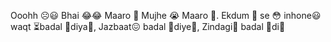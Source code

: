 Ooohh ☹️😃 Bhai 😂😂 Maaro 👊 Mujhe 😭 Maaro 👊. Ekdum 🤔 se 😳 inhone😃 waqt ⏳badal 🔄diya🌚, Jazbaat😖 badal 🔄diye🌚, Zindagi💞 badal 🔄di🌚
